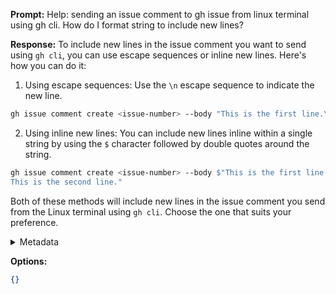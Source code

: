 **Prompt:**
Help: sending an issue comment to gh issue from linux terminal using gh cli. How do I format string to include new lines?

**Response:**
To include new lines in the issue comment you want to send using `gh cli`, you can use escape sequences or inline new lines. Here's how you can do it:

1. Using escape sequences: Use the `\n` escape sequence to indicate the new line.

```bash
gh issue comment create <issue-number> --body "This is the first line.\nThis is the second line."
```

2. Using inline new lines: You can include new lines inline within a single string by using the `$` character followed by double quotes around the string.

```bash
gh issue comment create <issue-number> --body $"This is the first line.
This is the second line."
```

Both of these methods will include new lines in the issue comment you send from the Linux terminal using `gh cli`. Choose the one that suits your preference.

<details><summary>Metadata</summary>

- Duration: 7973 ms
- Datetime: 2023-09-04T13:41:52.117659
- Model: gpt-3.5-turbo-0613

</details>

**Options:**
```json
{}
```

